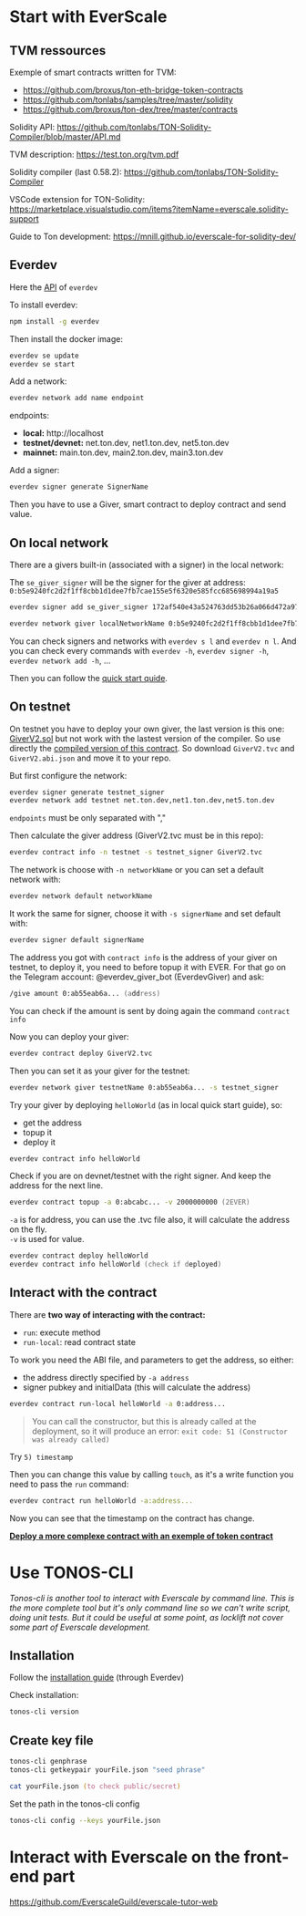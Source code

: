 # Start with EverScale

## TVM ressources

Exemple of smart contracts written for TVM:

- https://github.com/broxus/ton-eth-bridge-token-contracts
- https://github.com/tonlabs/samples/tree/master/solidity
- https://github.com/broxus/ton-dex/tree/master/contracts

Solidity API: https://github.com/tonlabs/TON-Solidity-Compiler/blob/master/API.md

TVM description: https://test.ton.org/tvm.pdf

Solidity compiler (last 0.58.2): https://github.com/tonlabs/TON-Solidity-Compiler

VSCode extension for TON-Solidity: https://marketplace.visualstudio.com/items?itemName=everscale.solidity-support

Guide to Ton development: https://mnill.github.io/everscale-for-solidity-dev/

## Everdev

Here the [API](https://github.com/tonlabs/everdev) of `everdev`

To install everdev:

```zsh
npm install -g everdev
```

Then install the docker image:

```zsh
everdev se update
everdev se start
```

Add a network:

```zsh
everdev network add name endpoint
```

endpoints:

- **local:** http://localhost
- **testnet/devnet:** net.ton.dev, net1.ton.dev, net5.ton.dev
- **mainnet:** main.ton.dev, main2.ton.dev, main3.ton.dev

Add a signer:

```zsh
everdev signer generate SignerName
```

Then you have to use a Giver, smart contract to deploy contract and send value.

## On local network

There are a givers built-in (associated with a signer) in the local network:

The `se_giver_signer` will be the signer for the giver at address: `0:b5e9240fc2d2f1ff8cbb1d1dee7fb7cae155e5f6320e585fcc685698994a19a5`

```zsh
everdev signer add se_giver_signer 172af540e43a524763dd53b26a066d472a97c4de37d5498170564510608250c3

everdev network giver localNetworkName 0:b5e9240fc2d2f1ff8cbb1d1dee7fb7cae155e5f6320e585fcc685698994a19a5 -s se_giver_signer
```

You can check signers and networks with `everdev s l` and `everdev n l`. And you can check every commands with `everdev -h`, `everdev signer -h`, `everdev network add -h`, ...

Then you can follow the [quick start quide](https://github.com/tonlabs/everdev/blob/main/docs/quick_start.md).

## On testnet

On testnet you have to deploy your own giver, the last version is this one: [GiverV2.sol](https://github.com/tonlabs/evernode-se/blob/master/contracts/giver_v2/GiverV2.sol) but not work with the lastest version of the compiler. So use directly the [compiled version of this contract](https://github.com/tonlabs/evernode-se/tree/master/contracts/giver_v2). So download `GiverV2.tvc` and `GiverV2.abi.json` and move it to your repo.

But first configure the network:

```zsh
everdev signer generate testnet_signer
everdev network add testnet net.ton.dev,net1.ton.dev,net5.ton.dev
```

`endpoints` must be only separated with ","

Then calculate the giver address (GiverV2.tvc must be in this repo):

```zsh
everdev contract info -n testnet -s testnet_signer GiverV2.tvc
```

The network is choose with `-n networkName` or you can set a default network with:

```zsh
everdev network default networkName
```

It work the same for signer, choose it with `-s signerName` and set default with:

```zsh
everdev signer default signerName
```

The address you got with `contract info` is the address of your giver on testnet, to deploy it, you need to before topup it with EVER. For that go on the Telegram account: @everdev_giver_bot (EverdevGiver) and ask:

```zsh
/give amount 0:ab55eab6a... (address)
```

You can check if the amount is sent by doing again the command `contract info`

Now you can deploy your giver:

```zsh
everdev contract deploy GiverV2.tvc
```

Then you can set it as your giver for the testnet:

```zsh
everdev network giver testnetName 0:ab55eab6a... -s testnet_signer
```

Try your giver by deploying `helloWorld` (as in local quick start guide), so:

- get the address
- topup it
- deploy it

```zsh
everdev contract info helloWorld
```

Check if you are on devnet/testnet with the right signer. And keep the address for the next line.

```zsh
everdev contract topup -a 0:abcabc... -v 2000000000 (2EVER)
```

`-a` is for address, you can use the .tvc file also, it will calculate the address on the fly.  
`-v` is used for value.

```zsh
everdev contract deploy helloWorld
everdev contract info helloWorld (check if deployed)
```

## Interact with the contract

There are **two way of interacting with the contract:**

- `run`: execute method
- `run-local`: read contract state

To work you need the ABI file, and parameters to get the address, so either:

- the address directly specified by `-a address`
- signer pubkey and initialData (this will calculate the address)

```zsh
everdev contract run-local helloWorld -a 0:address...
```

> You can call the constructor, but this is already called at the deployment, so it will produce an error: `exit code: 51 (Constructor was already called)`

Try `5) timestamp`

Then you can change this value by calling `touch`, as it's a write function you need to pass the `run` command:

```zsh
everdev contract run helloWorld -a:address...
```

Now you can see that the timestamp on the contract has change.

**[Deploy a more complexe contract with an exemple of token contract](https://github.com/RaphaelHardFork/locklift-project/tree/main/contracts/token)**

# Use TONOS-CLI

_Tonos-cli is another tool to interact with Everscale by command line. This is the more complete tool but it's only command line so we can't write script, doing unit tests. But it could be useful at some point, as locklift not cover some part of Everscale development._

## Installation

Follow the [installation guide](https://github.com/tonlabs/tonos-cli#install-through-everdev) (through Everdev)

Check installation:

```zsh
tonos-cli version
```

## Create key file

```zsh
tonos-cli genphrase
tonos-cli getkeypair yourFile.json "seed phrase"

cat yourFile.json (to check public/secret)
```

Set the path in the tonos-cli config

```zsh
tonos-cli config --keys yourFile.json
```

# Interact with Everscale on the front-end part

https://github.com/EverscaleGuild/everscale-tutor-web
